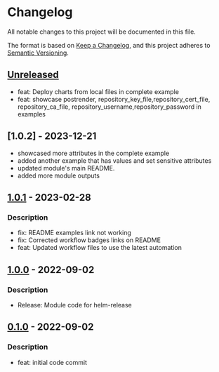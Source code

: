 # Changelog
All notable changes to this project will be documented in this file.

The format is based on [Keep a Changelog](https://keepachangelog.com/en/1.0.0/),
and this project adheres to [Semantic Versioning](https://semver.org/spec/v2.0.0.html).

## [Unreleased]
- feat: Deploy charts from local files in complete example
- feat: showcase postrender, repository_key_file,repository_cert_file, repository_ca_file, repository_username,repository_password in examples

## [1.0.2] - 2023-12-21
- showcased more attributes in the complete example
- added another example that has values and set sensitive attributes
- updated module's main README.
- added more module outputs

## [1.0.1] - 2023-02-28
### Description
- fix: README examples link not working
- fix: Corrected workflow badges links on README
- feat: Updated workflow files to use the latest automation

## [1.0.0] - 2022-09-02
### Description
- Release: Module code for helm-release

## [0.1.0] - 2022-09-02
### Description
- feat: initial code commit

[Unreleased]: https://github.com/boldlink/terraform-helm-release/compare/1.0.1...HEAD

[1.0.1]: https://github.com/boldlink/terraform-helm-release/releases/tag/1.0.1
[1.0.0]: https://github.com/boldlink/terraform-helm-release/releases/tag/1.0.0
[0.1.0]: https://github.com/boldlink/terraform-helm-release/releases/tag/0.1.0
